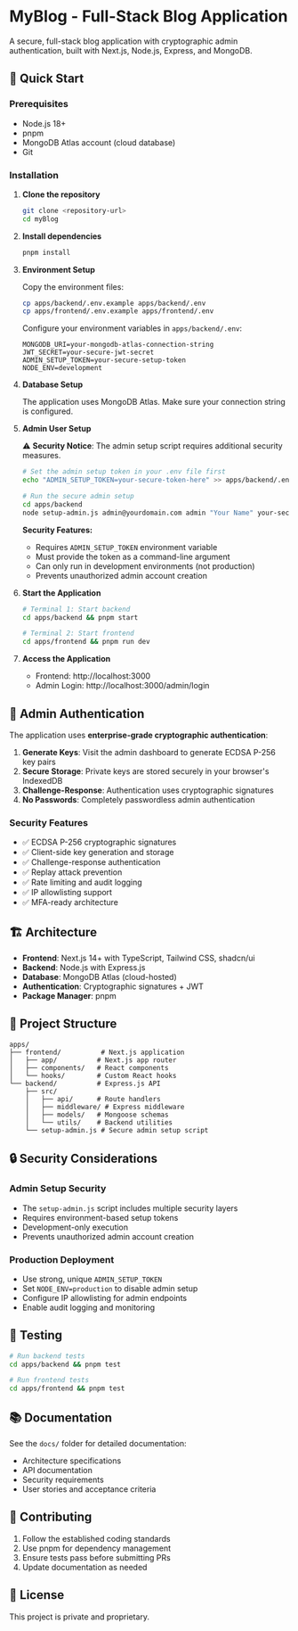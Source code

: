 # MyBlog - Full-Stack Blog Application

A secure, full-stack blog application with cryptographic admin authentication, built with Next.js, Node.js, Express, and MongoDB.

## 🚀 Quick Start

### Prerequisites
- Node.js 18+
- pnpm
- MongoDB Atlas account (cloud database)
- Git

### Installation

1. **Clone the repository**
   ```bash
   git clone <repository-url>
   cd myBlog
   ```

2. **Install dependencies**
   ```bash
   pnpm install
   ```

3. **Environment Setup**

   Copy the environment files:
   ```bash
   cp apps/backend/.env.example apps/backend/.env
   cp apps/frontend/.env.example apps/frontend/.env
   ```

   Configure your environment variables in `apps/backend/.env`:
   ```env
   MONGODB_URI=your-mongodb-atlas-connection-string
   JWT_SECRET=your-secure-jwt-secret
   ADMIN_SETUP_TOKEN=your-secure-setup-token
   NODE_ENV=development
   ```

4. **Database Setup**

   The application uses MongoDB Atlas. Make sure your connection string is configured.

5. **Admin User Setup**

   ⚠️ **Security Notice**: The admin setup script requires additional security measures.

   ```bash
   # Set the admin setup token in your .env file first
   echo "ADMIN_SETUP_TOKEN=your-secure-token-here" >> apps/backend/.env

   # Run the secure admin setup
   cd apps/backend
   node setup-admin.js admin@yourdomain.com admin "Your Name" your-secure-token-here
   ```

   **Security Features:**
   - Requires `ADMIN_SETUP_TOKEN` environment variable
   - Must provide the token as a command-line argument
   - Can only run in development environments (not production)
   - Prevents unauthorized admin account creation

6. **Start the Application**

   ```bash
   # Terminal 1: Start backend
   cd apps/backend && pnpm start

   # Terminal 2: Start frontend
   cd apps/frontend && pnpm run dev
   ```

7. **Access the Application**

   - Frontend: http://localhost:3000
   - Admin Login: http://localhost:3000/admin/login

## 🔐 Admin Authentication

The application uses **enterprise-grade cryptographic authentication**:

1. **Generate Keys**: Visit the admin dashboard to generate ECDSA P-256 key pairs
2. **Secure Storage**: Private keys are stored securely in your browser's IndexedDB
3. **Challenge-Response**: Authentication uses cryptographic signatures
4. **No Passwords**: Completely passwordless admin authentication

### Security Features
- ✅ ECDSA P-256 cryptographic signatures
- ✅ Client-side key generation and storage
- ✅ Challenge-response authentication
- ✅ Replay attack prevention
- ✅ Rate limiting and audit logging
- ✅ IP allowlisting support
- ✅ MFA-ready architecture

## 🏗️ Architecture

- **Frontend**: Next.js 14+ with TypeScript, Tailwind CSS, shadcn/ui
- **Backend**: Node.js with Express.js
- **Database**: MongoDB Atlas (cloud-hosted)
- **Authentication**: Cryptographic signatures + JWT
- **Package Manager**: pnpm

## 📁 Project Structure

```
apps/
├── frontend/          # Next.js application
│   ├── app/          # Next.js app router
│   ├── components/   # React components
│   └── hooks/        # Custom React hooks
└── backend/          # Express.js API
    ├── src/
    │   ├── api/      # Route handlers
    │   ├── middleware/ # Express middleware
    │   ├── models/   # Mongoose schemas
    │   └── utils/    # Backend utilities
    └── setup-admin.js # Secure admin setup script
```

## 🔒 Security Considerations

### Admin Setup Security
- The `setup-admin.js` script includes multiple security layers
- Requires environment-based setup tokens
- Development-only execution
- Prevents unauthorized admin account creation

### Production Deployment
- Use strong, unique `ADMIN_SETUP_TOKEN`
- Set `NODE_ENV=production` to disable admin setup
- Configure IP allowlisting for admin endpoints
- Enable audit logging and monitoring

## 🧪 Testing

```bash
# Run backend tests
cd apps/backend && pnpm test

# Run frontend tests
cd apps/frontend && pnpm test
```

## 📚 Documentation

See the `docs/` folder for detailed documentation:
- Architecture specifications
- API documentation
- Security requirements
- User stories and acceptance criteria

## 🤝 Contributing

1. Follow the established coding standards
2. Use pnpm for dependency management
3. Ensure tests pass before submitting PRs
4. Update documentation as needed

## 📄 License

This project is private and proprietary.
